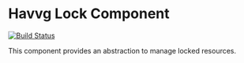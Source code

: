# Havvg Lock Component

[![Build Status](https://travis-ci.org/havvg/Lock.png?branch=master)](https://travis-ci.org/havvg/Lock)

This component provides an abstraction to manage locked resources.
